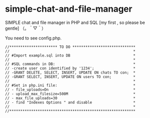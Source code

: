 # simple-chat-and-file-manager
SIMPLE chat and file manager in PHP and SQL  [my first , so please be gentle] （。＾▽＾）


You need to see config.php.

    //********************** TO DO *****************************
    //                                                         *
    // #Import example.sql into DB                             *
    //                                                         *
    // #SQL commands in DB:                                    *
    // -create user con identified by '1234';                  *
    // -GRANT DELETE, SELECT, INSERT, UPDATE ON chats TO con;  *
    // -GRANT SELECT, INSERT, UPDATE ON users TO con;          *
    //                                                         *
    // #Set in php.ini file:                                   *
    // - file_uploads=On                                       *
    // - upload_max_filesize=500M                              *
    // - max_file_uploads=30                                   *
    // - find "Indexes Options " and disable                   *
    //                                                         *
    //**********************************************************

